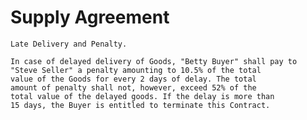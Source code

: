 Supply Agreement
====

``` <clause src="ap://minilatedeliveryandpenalty-penalty@0.4.0#fb960d02f929b32b0ea4488cbd8b3b145a95ebcd7567665bf09853c3e3a5be1d" id="clause1"/>
Late Delivery and Penalty.

In case of delayed delivery of Goods, "Betty Buyer" shall pay to
"Steve Seller" a penalty amounting to 10.5% of the total
value of the Goods for every 2 days of delay. The total
amount of penalty shall not, however, exceed 52% of the
total value of the delayed goods. If the delay is more than
15 days, the Buyer is entitled to terminate this Contract.
```